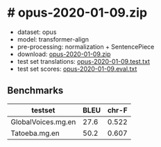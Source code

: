 # # opus-2020-01-09.zip

* dataset: opus
* model: transformer-align
* pre-processing: normalization + SentencePiece
* download: [opus-2020-01-09.zip](https://object.pouta.csc.fi/OPUS-MT-models/mg-en/opus-2020-01-09.zip)
* test set translations: [opus-2020-01-09.test.txt](https://object.pouta.csc.fi/OPUS-MT-models/mg-en/opus-2020-01-09.test.txt)
* test set scores: [opus-2020-01-09.eval.txt](https://object.pouta.csc.fi/OPUS-MT-models/mg-en/opus-2020-01-09.eval.txt)

## Benchmarks

| testset               | BLEU  | chr-F |
|-----------------------|-------|-------|
| GlobalVoices.mg.en 	| 27.6 	| 0.522 |
| Tatoeba.mg.en 	| 50.2 	| 0.607 |

